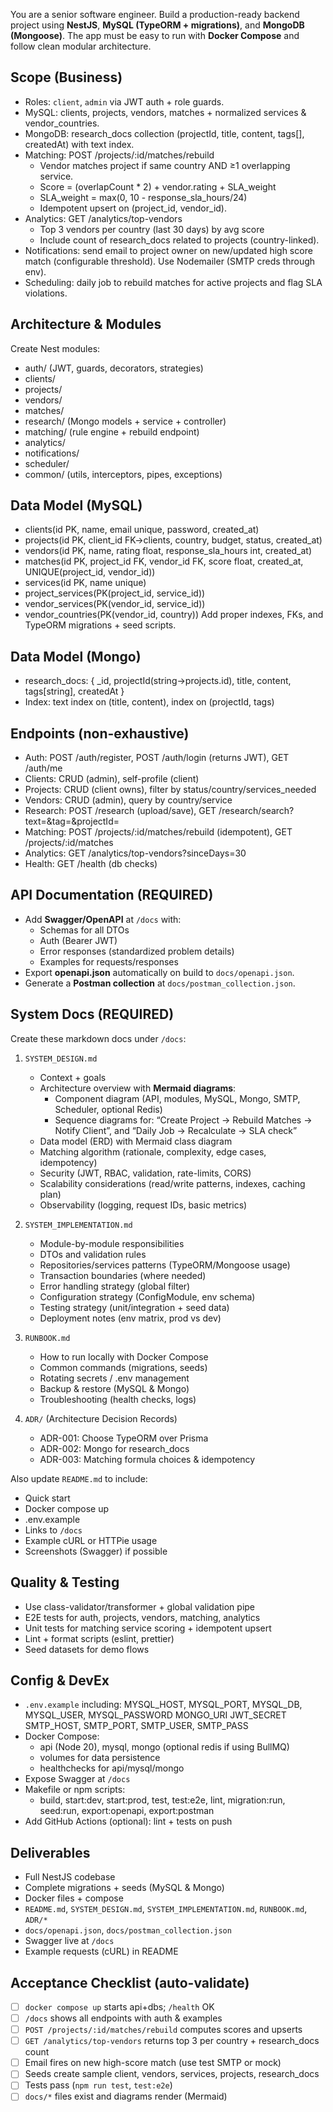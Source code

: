 You are a senior software engineer. Build a production-ready backend project using **NestJS**, **MySQL (TypeORM + migrations)**, and **MongoDB (Mongoose)**. The app must be easy to run with **Docker Compose** and follow clean modular architecture.

## Scope (Business)
- Roles: `client`, `admin` via JWT auth + role guards.
- MySQL: clients, projects, vendors, matches + normalized services & vendor_countries.
- MongoDB: research_docs collection (projectId, title, content, tags[], createdAt) with text index.
- Matching: POST /projects/:id/matches/rebuild
  - Vendor matches project if same country AND ≥1 overlapping service.
  - Score = (overlapCount * 2) + vendor.rating + SLA_weight
  - SLA_weight = max(0, 10 - response_sla_hours/24)
  - Idempotent upsert on (project_id, vendor_id).
- Analytics: GET /analytics/top-vendors
  - Top 3 vendors per country (last 30 days) by avg score
  - Include count of research_docs related to projects (country-linked).
- Notifications: send email to project owner on new/updated high score match (configurable threshold). Use Nodemailer (SMTP creds through env).
- Scheduling: daily job to rebuild matches for active projects and flag SLA violations.

## Architecture & Modules
Create Nest modules:
- auth/ (JWT, guards, decorators, strategies)
- clients/
- projects/
- vendors/
- matches/
- research/ (Mongo models + service + controller)
- matching/ (rule engine + rebuild endpoint)
- analytics/
- notifications/
- scheduler/
- common/ (utils, interceptors, pipes, exceptions)

## Data Model (MySQL)
- clients(id PK, name, email unique, password, created_at)
- projects(id PK, client_id FK→clients, country, budget, status, created_at)
- vendors(id PK, name, rating float, response_sla_hours int, created_at)
- matches(id PK, project_id FK, vendor_id FK, score float, created_at, UNIQUE(project_id, vendor_id))
- services(id PK, name unique)
- project_services(PK(project_id, service_id))
- vendor_services(PK(vendor_id, service_id))
- vendor_countries(PK(vendor_id, country))
Add proper indexes, FKs, and TypeORM migrations + seed scripts.

## Data Model (Mongo)
- research_docs: { _id, projectId(string→projects.id), title, content, tags[string], createdAt }
- Index: text index on (title, content), index on (projectId, tags)

## Endpoints (non-exhaustive)
- Auth: POST /auth/register, POST /auth/login (returns JWT), GET /auth/me
- Clients: CRUD (admin), self-profile (client)
- Projects: CRUD (client owns), filter by status/country/services_needed
- Vendors: CRUD (admin), query by country/service
- Research: POST /research (upload/save), GET /research/search?text=&tag=&projectId=
- Matching: POST /projects/:id/matches/rebuild (idempotent), GET /projects/:id/matches
- Analytics: GET /analytics/top-vendors?sinceDays=30
- Health: GET /health (db checks)

## API Documentation (REQUIRED)
- Add **Swagger/OpenAPI** at `/docs` with:
  - Schemas for all DTOs
  - Auth (Bearer JWT)
  - Error responses (standardized problem details)
  - Examples for requests/responses
- Export **openapi.json** automatically on build to `docs/openapi.json`.
- Generate a **Postman collection** at `docs/postman_collection.json`.

## System Docs (REQUIRED)
Create these markdown docs under `/docs`:

1) `SYSTEM_DESIGN.md`
   - Context + goals
   - Architecture overview with **Mermaid diagrams**:
     - Component diagram (API, modules, MySQL, Mongo, SMTP, Scheduler, optional Redis)
     - Sequence diagrams for: “Create Project → Rebuild Matches → Notify Client”, and “Daily Job → Recalculate → SLA check”
   - Data model (ERD) with Mermaid class diagram
   - Matching algorithm (rationale, complexity, edge cases, idempotency)
   - Security (JWT, RBAC, validation, rate-limits, CORS)
   - Scalability considerations (read/write patterns, indexes, caching plan)
   - Observability (logging, request IDs, basic metrics)

2) `SYSTEM_IMPLEMENTATION.md`
   - Module-by-module responsibilities
   - DTOs and validation rules
   - Repositories/services patterns (TypeORM/Mongoose usage)
   - Transaction boundaries (where needed)
   - Error handling strategy (global filter)
   - Configuration strategy (ConfigModule, env schema)
   - Testing strategy (unit/integration + seed data)
   - Deployment notes (env matrix, prod vs dev)

3) `RUNBOOK.md`
   - How to run locally with Docker Compose
   - Common commands (migrations, seeds)
   - Rotating secrets / .env management
   - Backup & restore (MySQL & Mongo)
   - Troubleshooting (health checks, logs)

4) `ADR/` (Architecture Decision Records)
   - ADR-001: Choose TypeORM over Prisma
   - ADR-002: Mongo for research_docs
   - ADR-003: Matching formula choices & idempotency

Also update `README.md` to include:
- Quick start
- Docker compose up
- .env.example
- Links to `/docs`
- Example cURL or HTTPie usage
- Screenshots (Swagger) if possible

## Quality & Testing
- Use class-validator/transformer + global validation pipe
- E2E tests for auth, projects, vendors, matching, analytics
- Unit tests for matching service scoring + idempotent upsert
- Lint + format scripts (eslint, prettier)
- Seed datasets for demo flows

## Config & DevEx
- `.env.example` including:
  MYSQL_HOST, MYSQL_PORT, MYSQL_DB, MYSQL_USER, MYSQL_PASSWORD
  MONGO_URI
  JWT_SECRET
  SMTP_HOST, SMTP_PORT, SMTP_USER, SMTP_PASS
- Docker Compose:
  - api (Node 20), mysql, mongo (optional redis if using BullMQ)
  - volumes for data persistence
  - healthchecks for api/mysql/mongo
- Expose Swagger at `/docs`
- Makefile or npm scripts:
  - build, start:dev, start:prod, test, test:e2e, lint, migration:run, seed:run, export:openapi, export:postman
- Add GitHub Actions (optional): lint + tests on push

## Deliverables
- Full NestJS codebase
- Complete migrations + seeds (MySQL & Mongo)
- Docker files + compose
- `README.md`, `SYSTEM_DESIGN.md`, `SYSTEM_IMPLEMENTATION.md`, `RUNBOOK.md`, `ADR/*`
- `docs/openapi.json`, `docs/postman_collection.json`
- Swagger live at `/docs`
- Example requests (cURL) in README

## Acceptance Checklist (auto-validate)
- [ ] `docker compose up` starts api+dbs; `/health` OK
- [ ] `/docs` shows all endpoints with auth & examples
- [ ] `POST /projects/:id/matches/rebuild` computes scores and upserts
- [ ] `GET /analytics/top-vendors` returns top 3 per country + research_docs count
- [ ] Email fires on new high-score match (use test SMTP or mock)
- [ ] Seeds create sample client, vendors, services, projects, research_docs
- [ ] Tests pass (`npm run test`, `test:e2e`)
- [ ] `docs/*` files exist and diagrams render (Mermaid)
